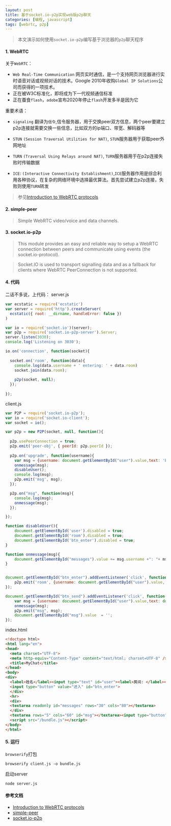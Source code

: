 ```yaml
---
layout: post
title: 基于socket.io-p2p实现web版p2p聊天
categories: [编程, javascript]
tags: [webrtc, p2p]
---
```


> 本文演示如何使用`socket.io-p2p`编写基于浏览器的`p2p`聊天程序

#### 1. WebRTC
关于`WebRTC`：

* `Web Real-Time Communication` 网页实时通信，是一个支持网页浏览器进行实时语音对话或视频对话的技术。Google 2010年收购`Global IP Solutions`公司而获得的一项技术。
* 正在被W3C标准化，即将成为下一代视频通信标准
* 正在蚕食`flash`，`adobe`宣布2020年停止`flash`开发多半是因为它

重要术语：

* `signaling` 翻译为`信令`,信令服务器，用于交换peer双方信息，两个peer要建立p2p连接就需要交换一些信息，比如双方的ip端口、带宽、解码器等 

* `STUN` `(Session Traversal Utilities for NAT)`, `STUN`服务器用于获取peer外网地址
* `TURN` `(Traversal Using Relays around NAT)`, `TURN`服务器用于在p2p连接失败时传输数据
* `ICE`: `(Interactive Connectivity Establishment)`,`ICE`服务器作用是综合利用各种协议，在复杂的网络环境中选择最优算法。首先尝试建立p2p连接，失败则使用`TURN`转发 

> 参见[Introduction to WebRTC protocols](https://developer.mozilla.org/en-US/docs/Web/API/WebRTC_API/Protocols)

#### 2. simple-peer
> Simple WebRTC video/voice and data channels.

#### 3. socket.io-p2p
> This module provides an easy and reliable way to setup a WebRTC connection between peers and communicate using events (the socket.io-protocol).
  
> Socket.IO is used to transport signalling data and as a fallback for clients where WebRTC PeerConnection is not supported.

#### 4. 代码

二话不多说，上代码：
server.js
```javascript
var ecstatic = require('ecstatic')
var server = require('http').createServer(
  ecstatic({ root: __dirname, handleError: false })
)

var io = require('socket.io')(server);
var p2p = require('socket.io-p2p-server').Server;
server.listen(3030);
console.log('Listening on 3030');

io.on('connection', function(socket){
  
  socket.on('room', function(data){
	console.log(data.username + ' entering: ' + data.room)
	socket.join(data.room);
	
	p2p(socket, null);
  });
  
});
```
client.js
```javascript
var P2P = require('socket.io-p2p');
var io = require('socket.io-client');
var socket = io();

var p2p = new P2P(socket, null, function(){
	
  p2p.usePeerConnection = true;
  p2p.emit('peer-obj', { peerId: p2p.peerId });
  
  p2p.on('upgrade', function(username){
	var msg = {username: document.getElementById("user").value,text: 'Entered!'};
	onmessage(msg);
	disableUser();
	console.log(msg);
	p2p.emit('msg', msg);
  });

  p2p.on("msg", function(msg){
	console.log(msg);
	onmessage(msg);
  });

});

function disableUser(){
	document.getElementById('user').disabled = true;
	document.getElementById('room').disabled = true;
	document.getElementById('btn_enter').disabled = true;
}

function onmessage(msg){
	document.getElementById("messages").value += msg.username +": "+ msg.text + "\n";
}


document.getElementById("btn_enter").addEventListener('click', function(){
	p2p.emit('room', {username: document.getElementById("user").value, room: document.getElementById("room").value});
});

document.getElementById("btn_send").addEventListener('click', function(){
	var msg = {username: document.getElementById("user").value,text: document.getElementById("msg").value};
	onmessage(msg);
	p2p.emit("msg", msg);
	document.getElementById("msg").value  = '';
});

```
index.html
```html
<!doctype html>
<html lang="en">
<head>
  <meta charset="UTF-8">
  <meta http-equiv="Content-Type" content="text/html; charset=UTF-8" />
  <title>MyChat</title>
</head>
<body>
<div>
  <label>姓名</label><input type="text" id="user"><label>房间: </label><input type="text" id="room">
  <input type="button" value="进入" id="btn_enter">
  </div>
  <hr>
  <div>
  <textarea readonly id="messages" rows="30" cols="80"></textarea>
  </div>
  <textarea rows="5" cols="60" id="msg"></textarea><input type="button" id="btn_send" value="发送">
  <script src="/bundle.js"></script>
</body>
</html>

```

#### 5. 运行
`browserify`打包
```
browserify client.js -o bundle.js
```

启动server
```
node server.js
```

#### 参考文档
* [Introduction to WebRTC protocols](https://developer.mozilla.org/en-US/docs/Web/API/WebRTC_API/Protocols)
* [simple-peer](https://github.com/feross/simple-peer)
* [socket.io-p2p](https://github.com/socketio/socket.io-p2p)
